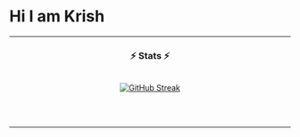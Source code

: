 # Hi I am Krish
<hr/>

<h3 align="center">⚡ Stats ⚡</h3>
<br>
<div align=center>
  <a href="https://git.io/streak-stats"><img src="https://streak-stats.demolab.com?user=krishkh&theme=highcontrast&border_radius=50&date_format=j%20M%5B%20Y%5D" alt="GitHub Streak" /></a>
</div>

<br/><br/>

<hr/>
